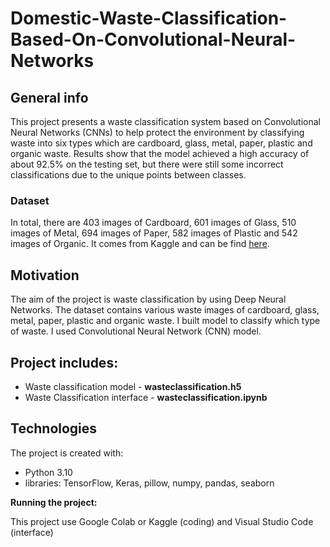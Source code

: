 # Domestic-Waste-Classification-Based-On-Convolutional-Neural-Networks
## General info
This project presents a waste classification system based on Convolutional Neural Networks (CNNs) to help protect the environment by classifying waste into six types which are cardboard, glass, metal, paper, plastic and organic waste. Results show that the model achieved a high accuracy of about 92.5% on the testing set, but there were still some incorrect classifications due to the unique points between classes.

### Dataset
In total, there are 403 images of Cardboard, 601 images of Glass, 510 images of Metal, 694 images of Paper, 582 images of Plastic and 542 images of Organic. 
It comes from Kaggle and can be find [here](https://kaggle.com/datasets/c099c171c6e7b29df8b8bd38d4898aaedb16679b70917b98e2911edaa8e027f4).


## Motivation
The aim of the project is waste classification by using Deep Neural Networks. The dataset contains various waste images of cardboard, glass, metal, paper, plastic and organic waste. I built model to classify which type of waste. I used Convolutional Neural Network (CNN) model.

## Project includes:

* Waste classification model - **wasteclassification.h5**
* Waste Classification interface - **wasteclassification.ipynb**
 
## Technologies

The project is created with:
* Python 3.10
* libraries: TensorFlow, Keras, pillow, numpy, pandas, seaborn

**Running the project:**

This project use Google Colab or Kaggle (coding) and Visual Studio Code (interface)
